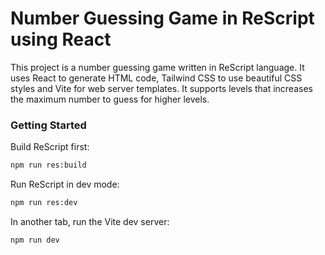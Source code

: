 # Number Guessing Game in ReScript using React

This project is a number guessing game written in ReScript language. It uses React to generate HTML code, Tailwind CSS to use beautiful CSS styles and Vite for web server templates. It supports levels that increases the maximum number to guess for higher levels. 

### Getting Started

Build ReScript first:
```sh
npm run res:build
```

Run ReScript in dev mode:

```sh
npm run res:dev
```

In another tab, run the Vite dev server:

```sh
npm run dev
```
